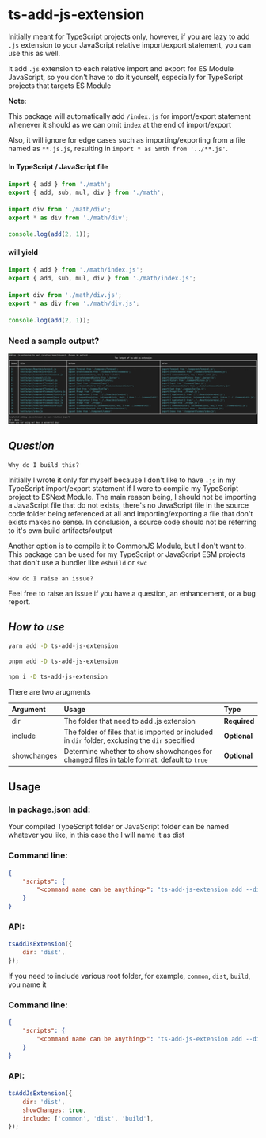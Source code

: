 # **ts-add-js-extension**

Initially meant for TypeScript projects only, however, if you are lazy to add `.js` extension to your JavaScript relative import/export statement, you can use this as well.

It add `.js` extension to each relative import and export for ES Module JavaScript, so you don't have to do it yourself, especially for TypeScript projects that targets ES Module

**Note**:

This package will automatically add `/index.js` for import/export statement whenever it should as we can omit `index` at the end of import/export

Also, it will ignore for edge cases such as importing/exporting from a file named as `**.js.js`, resulting in `import * as Smth from '../**.js'`.

#### In TypeScript / JavaScript file

```ts
import { add } from './math';
export { add, sub, mul, div } from './math';

import div from './math/div';
export * as div from './math/div';

console.log(add(2, 1));
```

#### will yield

```ts
import { add } from './math/index.js';
export { add, sub, mul, div } from './math/index.js';

import div from './math/div.js';
export * as div from './math/div.js';

console.log(add(2, 1));
```

### Need a sample output?

![Sample](docs/sample.png 'Sample')

## **_Question_**

`Why do I build this?`

Initially I wrote it only for myself because I don't like to have `.js` in my TypeScript import/export statement if I were to compile my TypeScript project to ESNext Module. The main reason being, I should not be importing a JavaScript file that do not exists, there's no JavaScript file in the source code folder being referenced at all and importing/exporting a file that don't exists makes no sense. In conclusion, a source code should not be referring to it's own build artifacts/output

Another option is to compile it to CommonJS Module, but I don't want to. This package can be used for my TypeScript or JavaScript ESM projects that don't use a bundler like `esbuild` or `swc`

`How do I raise an issue?`

Feel free to raise an issue if you have a question, an enhancement, or a bug report.

## **_How to use_**

```sh
yarn add -D ts-add-js-extension
```

```sh
pnpm add -D ts-add-js-extension
```

```sh
npm i -D ts-add-js-extension
```

There are two arugments

| Argument    | Usage                                                                                           | Type         |
| :---------- | :---------------------------------------------------------------------------------------------- | :----------- |
| dir         | The folder that need to add .js extension                                                       | **Required** |
| include     | The folder of files that is imported or included in `dir` folder, exclusing the `dir` specified | **Optional** |
| showchanges | Determine whether to show showchanges for changed files in table format. default to `true`      | **Optional** |

## Usage

### In package.json add:

Your compiled TypeScript folder or JavaScript folder can be named whatever you like, in this case the I will name it as dist

### Command line:

```json
{
    "scripts": {
        "<command name can be anything>": "ts-add-js-extension add --dir=dist"
    }
}
```

### API:

```js
tsAddJsExtension({
    dir: 'dist',
});
```

If you need to include various root folder, for example, `common`, `dist`, `build`, you name it

### Command line:

```json
{
    "scripts": {
        "<command name can be anything>": "ts-add-js-extension add --dir=dist --include=common dist build --showchanges=true"
    }
}
```

### API:

```js
tsAddJsExtension({
    dir: 'dist',
    showChanges: true,
    include: ['common', 'dist', 'build'],
});
```
